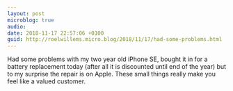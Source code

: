 ```yaml
---
layout: post
microblog: true
audio: 
date: 2018-11-17 22:57:06 +0100
guid: http://roelwillems.micro.blog/2018/11/17/had-some-problems.html
---
```

Had some problems with my two year old iPhone SE, bought it in for a battery replacement today (after all it is discounted until end of the year) but to my surprise the repair is on Apple. These small things really make you feel like a valued customer.
